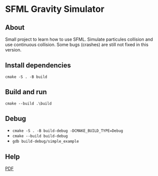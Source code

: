 # SFML Gravity Simulator

## About

Small project to learn how to use SFML.
Simulate particules collision and use continuous collision.
Some bugs (crashes) are still not fixed in this version.

## Install dependencies
`cmake -S . -B build`

## Build and run
`cmake --build .\build`

## Debug

- `cmake -S . -B build-debug -DCMAKE_BUILD_TYPE=Debug`
- `cmake --build build-debug`
- `gdb build-debug/simple_example`

## Help

[PDF](collision_detection.pdf)
